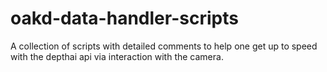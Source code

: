 # oakd-data-handler-scripts
A collection of scripts with detailed comments to help one get up to speed with the depthai api via interaction with the camera.
